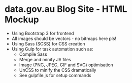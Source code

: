 # data.gov.au Blog Site - HTML Mockup

* Using Bootstrap 3 for frontend
* All images should be vectors - no bitmaps here pls!
* Using Sass (SCSS) for CSS creation
* Using Gulp for task automation such as:
  * Compile Sass
  * Merge and minify JS files
  * Image (PNG, JPEG, GIF and SVG) optimisation
  * UnCSS to minify the CSS dramatically
  * See gulpfile.js for setup commands
